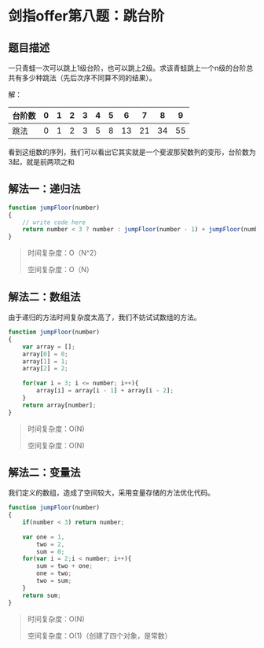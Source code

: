 # 剑指offer第八题：跳台阶

## 题目描述

一只青蛙一次可以跳上1级台阶，也可以跳上2级。求该青蛙跳上一个n级的台阶总共有多少种跳法（先后次序不同算不同的结果）。

解：

| 台阶数 | **0** | **1** | **2** | **3** | **4** | **5** | **6** | **7** | **8** | **9** |
| ------ | ----- | ----- | ----- | ----- | ----- | ----- | ----- | ----- | ----- | ----- |
| 跳法   | 0     | 1     | 2     | 3     | 5     | 8     | 13    | 21    | 34    | 55    |

看到这组数的序列，我们可以看出它其实就是一个斐波那契数列的变形，台阶数为3起，就是前两项之和

## 解法一：递归法

```javascript
function jumpFloor(number)
{
    // write code here
    return number < 3 ? number : jumpFloor(number - 1) + jumpFloor(number -2);
}
```

> 时间复杂度：O（N^2）
>
> 空间复杂度：O（N）



## 解法二：数组法

由于递归的方法时间复杂度太高了，我们不妨试试数组的方法。

```javascript
function jumpFloor(number)
{
    var array = [];
    array[0] = 0;
    array[1] = 1;
    array[2] = 2;
    
    for(var i = 3; i <= number; i++){
        array[i] = array[i - 1] + array[i - 2];
    }
    return array[number];
}
```

> 时间复杂度：O(N)
>
> 空间复杂度：O(N)



## 解法二：变量法

我们定义的数组，造成了空间较大，采用变量存储的方法优化代码。

```javascript
function jumpFloor(number)
{
    if(number < 3) return number;
    
    var one = 1,
        two = 2,
        sum = 0;
    for(var i = 2;i < number; i++){
        sum = two + one;
        one = two;
        two = sum;
    }
    return sum;
}
```

> 时间复杂度：O(N)
>
> 空间复杂度：O(1)（创建了四个对象，是常数）

